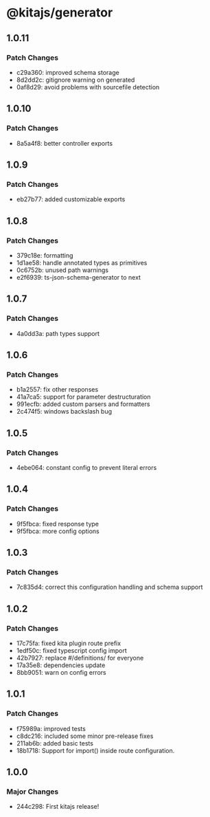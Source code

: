 # @kitajs/generator

## 1.0.11

### Patch Changes

- c29a360: improved schema storage
- 8d2dd2c: gitignore warning on generated
- 0af8d29: avoid problems with sourcefile detection

## 1.0.10

### Patch Changes

- 8a5a4f8: better controller exports

## 1.0.9

### Patch Changes

- eb27b77: added customizable exports

## 1.0.8

### Patch Changes

- 379c18e: formatting
- 1d1ae58: handle annotated types as primitives
- 0c6752b: unused path warnings
- e2f6939: ts-json-schema-generator to next

## 1.0.7

### Patch Changes

- 4a0dd3a: path types support

## 1.0.6

### Patch Changes

- b1a2557: fix other responses
- 41a7ca5: support for parameter destructuration
- 991ecfb: added custom parsers and formatters
- 2c474f5: windows backslash bug

## 1.0.5

### Patch Changes

- 4ebe064: constant config to prevent literal errors

## 1.0.4

### Patch Changes

- 9f5fbca: fixed response type
- 9f5fbca: more config options

## 1.0.3

### Patch Changes

- 7c835d4: correct this configuration handling and schema support

## 1.0.2

### Patch Changes

- 17c75fa: fixed kita plugin route prefix
- 1edf50c: fixed typescript config import
- 42b7927: replace #/definitions/ for everyone
- 17a35e8: dependencies update
- 8bb9051: warn on config errors

## 1.0.1

### Patch Changes

- f75989a: improved tests
- c8dc216: included some minor pre-release fixes
- 211ab6b: added basic tests
- 18b1718: Support for import() inside route configuration.

## 1.0.0

### Major Changes

- 244c298: First kitajs release!
